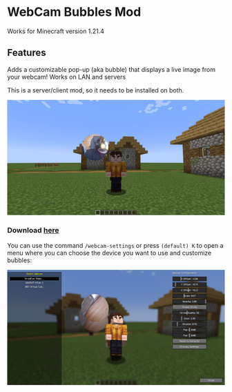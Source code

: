 # WebCam Bubbles Mod 

Works for Minecraft version 1.21.4


## Features

Adds a customizable pop-up (aka bubble) that displays a live image from your webcam!
Works on LAN and servers

This is a server/client mod, so it needs to be installed on both.

![Screenshot of webcam](https://github.com/bUmmy1337/WebCamMod/blob/master/screenshots/photo_2025-06-28_19-08-51.jpg)


### Download [here](https://modrinth.com/project/webcam)

You can use the command `/webcam-settings` or press `(default) K` to open a menu where you can choose the device you want to use and customize bubbles:

![Screenshot of menu](https://github.com/bUmmy1337/WebCamMod/blob/master/screenshots/photo_2025-06-28_19-08-57.jpg)
